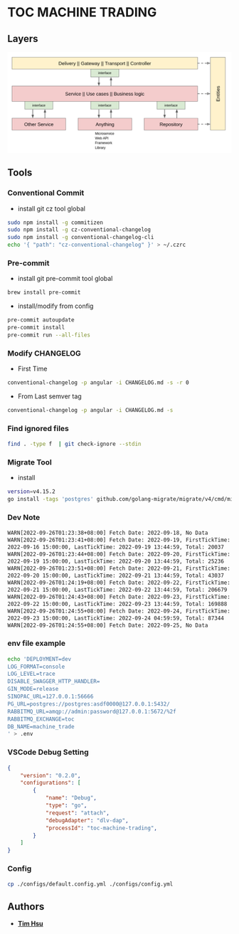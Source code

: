 # TOC MACHINE TRADING

## Layers

![Example](docs/img/layers.png)

## Tools

### Conventional Commit

- install git cz tool global

```sh
sudo npm install -g commitizen
sudo npm install -g cz-conventional-changelog
sudo npm install -g conventional-changelog-cli
echo '{ "path": "cz-conventional-changelog" }' > ~/.czrc
```

### Pre-commit

- install git pre-commit tool global

```sh
brew install pre-commit
```

- install/modify from config

```sh
pre-commit autoupdate
pre-commit install
pre-commit run --all-files
```

### Modify CHANGELOG

- First Time

```sh
conventional-changelog -p angular -i CHANGELOG.md -s -r 0
```

- From Last semver tag

```sh
conventional-changelog -p angular -i CHANGELOG.md -s
```

### Find ignored files

```sh
find . -type f  | git check-ignore --stdin
```

### Migrate Tool

- install

```sh
version=v4.15.2
go install -tags 'postgres' github.com/golang-migrate/migrate/v4/cmd/migrate@$version
```

### Dev Note

```log
WARN[2022-09-26T01:23:38+08:00] Fetch Date: 2022-09-18, No Data
WARN[2022-09-26T01:23:41+08:00] Fetch Date: 2022-09-19, FirstTickTime: 2022-09-16 15:00:00, LastTickTime: 2022-09-19 13:44:59, Total: 20037
WARN[2022-09-26T01:23:44+08:00] Fetch Date: 2022-09-20, FirstTickTime: 2022-09-19 15:00:00, LastTickTime: 2022-09-20 13:44:59, Total: 25236
WARN[2022-09-26T01:23:51+08:00] Fetch Date: 2022-09-21, FirstTickTime: 2022-09-20 15:00:00, LastTickTime: 2022-09-21 13:44:59, Total: 43037
WARN[2022-09-26T01:24:19+08:00] Fetch Date: 2022-09-22, FirstTickTime: 2022-09-21 15:00:00, LastTickTime: 2022-09-22 13:44:59, Total: 206679
WARN[2022-09-26T01:24:43+08:00] Fetch Date: 2022-09-23, FirstTickTime: 2022-09-22 15:00:00, LastTickTime: 2022-09-23 13:44:59, Total: 169888
WARN[2022-09-26T01:24:55+08:00] Fetch Date: 2022-09-24, FirstTickTime: 2022-09-23 15:00:00, LastTickTime: 2022-09-24 04:59:59, Total: 87344
WARN[2022-09-26T01:24:55+08:00] Fetch Date: 2022-09-25, No Data
```

### env file example

```sh
echo 'DEPLOYMENT=dev
LOG_FORMAT=console
LOG_LEVEL=trace
DISABLE_SWAGGER_HTTP_HANDLER=
GIN_MODE=release
SINOPAC_URL=127.0.0.1:56666
PG_URL=postgres://postgres:asdf0000@127.0.0.1:5432/
RABBITMQ_URL=amqp://admin:password@127.0.0.1:5672/%2f
RABBITMQ_EXCHANGE=toc
DB_NAME=machine_trade
' > .env
```

### VSCode Debug Setting

```json
{
    "version": "0.2.0",
    "configurations": [
        {
            "name": "Debug",
            "type": "go",
            "request": "attach",
            "debugAdapter": "dlv-dap",
            "processId": "toc-machine-trading",
        }
    ]
}
```

### Config

```sh
cp ./configs/default.config.yml ./configs/config.yml
```

## Authors

- [**Tim Hsu**](https://gitlab.tocraw.com/root)
